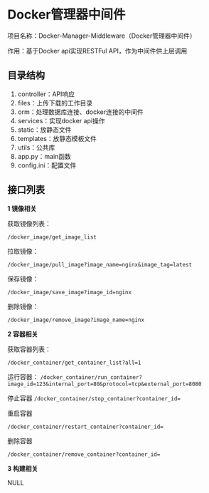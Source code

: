 # Docker管理器中间件

项目名称：Docker-Manager-Middleware（Docker管理器中间件）

作用：基于Docker api实现RESTFul API，作为中间件供上层调用

## 目录结构

1. controller：API响应
2. files：上传下载的工作目录
3. orm：处理数据库连接、docker连接的中间件
4. services：实现docker api操作
5. static：放静态文件
6. templates：放静态模板文件
7. utils：公共库
8. app.py：main函数
9. config.ini：配置文件

## 接口列表

**1 镜像相关**

获取镜像列表：

`/docker_image/get_image_list`

拉取镜像：

`/docker_image/pull_image?image_name=nginx&image_tag=latest`

保存镜像：

`/docker_image/save_image?image_id=nginx`

删除镜像：

`/docker_image/remove_image?image_name=nginx`

**2 容器相关**

获取容器列表：

`/docker_container/get_container_list?all=1`

运行容器：
`/docker_container/run_container?image_id=123&internal_port=80&protocol=tcp&external_port=8080`

停止容器
`/docker_container/stop_container?container_id=`

重启容器

`/docker_container/restart_container?container_id=`

删除容器

`/docker_container/remove_container?container_id=`

**3 构建相关**

NULL